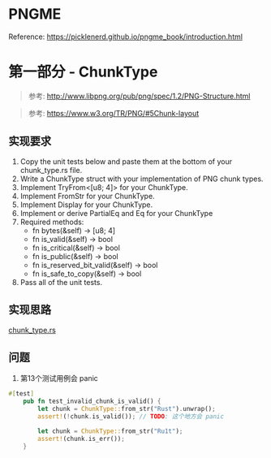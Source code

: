 # PNGME

Reference: https://picklenerd.github.io/pngme_book/introduction.html

# 第一部分 - ChunkType

> 参考: http://www.libpng.org/pub/png/spec/1.2/PNG-Structure.html

> 参考: https://www.w3.org/TR/PNG/#5Chunk-layout

## 实现要求

1. Copy the unit tests below and paste them at the bottom of your chunk_type.rs file.
2. Write a ChunkType struct with your implementation of PNG chunk types.
3. Implement TryFrom<[u8; 4]> for your ChunkType.
4. Implement FromStr for your ChunkType.
5. Implement Display for your ChunkType.
6. Implement or derive PartialEq and Eq for your ChunkType
7. Required methods:
    - fn bytes(&self) -> [u8; 4]
    - fn is_valid(&self) -> bool
    - fn is_critical(&self) -> bool
    - fn is_public(&self) -> bool
    - fn is_reserved_bit_valid(&self) -> bool
    - fn is_safe_to_copy(&self) -> bool
8. Pass all of the unit tests.

## 实现思路
[chunk_type.rs](./src/chunk_type.rs)

## 问题

1. 第13个测试用例会 panic
```rust
#[test]
    pub fn test_invalid_chunk_is_valid() {
        let chunk = ChunkType::from_str("Rust").unwrap();
        assert!(!chunk.is_valid()); // TODO: 这个地方会 panic

        let chunk = ChunkType::from_str("Ru1t");
        assert!(chunk.is_err());
    }
```
